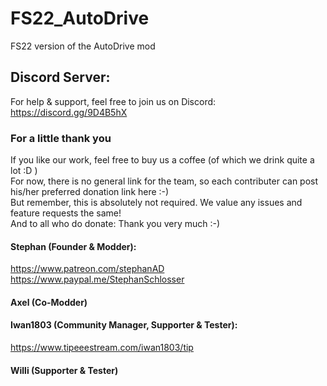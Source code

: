 # FS22_AutoDrive
FS22 version of the AutoDrive mod

## Discord Server:
For help & support, feel free to join us on Discord: 
https://discord.gg/9D4B5hX

### For a little thank you
If you like our work, feel free to buy us a coffee (of which we drink quite a lot :D )  
For now, there is no general link for the team, so each contributer can post his/her preferred donation link here :-)  
But remember, this is absolutely not required. We value any issues and feature requests the same!  
And to all who do donate: Thank you very much :-)

#### Stephan (Founder & Modder):
https://www.patreon.com/stephanAD
https://www.paypal.me/StephanSchlosser

#### Axel (Co-Modder)

#### Iwan1803 (Community Manager, Supporter & Tester):
https://www.tipeeestream.com/iwan1803/tip

#### Willi (Supporter & Tester)
